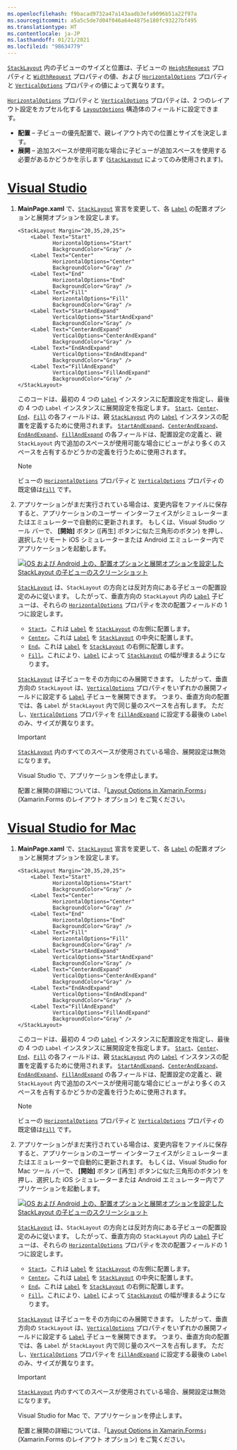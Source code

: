 ```yaml
---
ms.openlocfilehash: f9bacad9732a47a143aadb3efa9096b51a22f97a
ms.sourcegitcommit: a5a5c5de7d04f046a64e4875e180fc93227bf495
ms.translationtype: HT
ms.contentlocale: ja-JP
ms.lasthandoff: 01/21/2021
ms.locfileid: "98634779"
---
```

[`StackLayout`](xref:Xamarin.Forms.StackLayout) 内の子ビューのサイズと位置は、子ビューの [`HeightRequest`](xref:Xamarin.Forms.VisualElement.HeightRequest) プロパティと [`WidthRequest`](xref:Xamarin.Forms.VisualElement.WidthRequest) プロパティの値、および [`HorizontalOptions`](xref:Xamarin.Forms.View.HorizontalOptions) プロパティと [`VerticalOptions`](xref:Xamarin.Forms.View.VerticalOptions) プロパティの値によって異なります。

[`HorizontalOptions`](xref:Xamarin.Forms.View.HorizontalOptions) プロパティと [`VerticalOptions`](xref:Xamarin.Forms.View.VerticalOptions) プロパティは、2 つのレイアウト設定をカプセル化する [`LayoutOptions`](xref:Xamarin.Forms.LayoutOptions) 構造体のフィールドに設定できます。

- **配置** – 子ビューの優先配置で、親レイアウト内での位置とサイズを決定します。
- **展開** – 追加スペースが使用可能な場合に子ビューが追加スペースを使用する必要があるかどうかを示します ([`StackLayout`](xref:Xamarin.Forms.StackLayout) によってのみ使用されます)。

# <a name="visual-studio"></a>[Visual Studio](#tab/vswin)

1. **MainPage.xaml** で、[`StackLayout`](xref:Xamarin.Forms.StackLayout) 宣言を変更して、各 [`Label`](xref:Xamarin.Forms.Label) の配置オプションと展開オプションを設定します。

    ```xaml
    <StackLayout Margin="20,35,20,25">
        <Label Text="Start"
               HorizontalOptions="Start"
               BackgroundColor="Gray" />
        <Label Text="Center"
               HorizontalOptions="Center"
               BackgroundColor="Gray" />
        <Label Text="End"
               HorizontalOptions="End"
               BackgroundColor="Gray" />
        <Label Text="Fill"
               HorizontalOptions="Fill"
               BackgroundColor="Gray" />
        <Label Text="StartAndExpand"
               VerticalOptions="StartAndExpand"
               BackgroundColor="Gray" />
        <Label Text="CenterAndExpand"
               VerticalOptions="CenterAndExpand"
               BackgroundColor="Gray" />
        <Label Text="EndAndExpand"
               VerticalOptions="EndAndExpand"
               BackgroundColor="Gray" />
        <Label Text="FillAndExpand"
               VerticalOptions="FillAndExpand"
               BackgroundColor="Gray" />
    </StackLayout>
    ```

    このコードは、最初の 4 つの [`Label`](xref:Xamarin.Forms.Label) インスタンスに配置設定を指定し、最後の 4 つの `Label` インスタンスに展開設定を指定します。 [`Start`](xref:Xamarin.Forms.LayoutOptions.Start)、[`Center`](xref:Xamarin.Forms.LayoutOptions.Center)、[`End`](xref:Xamarin.Forms.LayoutOptions.End)、[`Fill`](xref:Xamarin.Forms.LayoutOptions.Fill) の各フィールドは、親 [`StackLayout`](xref:Xamarin.Forms.StackLayout) 内の [`Label`](xref:Xamarin.Forms.Label) インスタンスの配置を定義するために使用されます。 [`StartAndExpand`](xref:Xamarin.Forms.LayoutOptions.StartAndExpand)、[`CenterAndExpand`](xref:Xamarin.Forms.LayoutOptions.CenterAndExpand)、[`EndAndExpand`](xref:Xamarin.Forms.LayoutOptions.EndAndExpand)、[`FillAndExpand`](xref:Xamarin.Forms.LayoutOptions.FillAndExpand) の各フィールドは、配置設定の定義と、親 `StackLayout` 内で追加のスペースが使用可能な場合にビューがより多くのスペースを占有するかどうかの定義を行うために使用されます。

    > [!NOTE]
    > ビューの [`HorizontalOptions`](xref:Xamarin.Forms.View.HorizontalOptions) プロパティと [`VerticalOptions`](xref:Xamarin.Forms.View.VerticalOptions) プロパティの既定値は[`Fill`](xref:Xamarin.Forms.LayoutOptions.Fill) です。

1. アプリケーションがまだ実行されている場合は、変更内容をファイルに保存すると、アプリケーションのユーザー インターフェイスがシミュレーターまたはエミュレーターで自動的に更新されます。 もしくは、Visual Studio ツール バーで、 **[開始]** ボタン ([再生] ボタンに似た三角形のボタン) を押し、選択したリモート iOS シミュレーターまたは Android エミュレーター内でアプリケーションを起動します。

    [![iOS および Android 上の、配置オプションと展開オプションを設定した StackLayout の子ビューのスクリーンショット](../images/alignment-expansion.png "配置と展開を設定した、Label インスタンスを含む StackLayout")](../images/alignment-expansion-large.png#lightbox "配置と展開を設定した、Label インスタンスを含む StackLayout")

    [`StackLayout`](xref:Xamarin.Forms.StackLayout) は、`StackLayout` の方向とは反対方向にある子ビューの配置設定のみに従います。 したがって、垂直方向の `StackLayout` 内の [`Label`](xref:Xamarin.Forms.Label) 子ビューは、それらの [`HorizontalOptions`](xref:Xamarin.Forms.View.HorizontalOptions) プロパティを次の配置フィールドの 1 つに設定します。

    - [`Start`](xref:Xamarin.Forms.LayoutOptions.Start)。これは [`Label`](xref:Xamarin.Forms.Label) を [`StackLayout`](xref:Xamarin.Forms.StackLayout) の左側に配置します。
    - [`Center`](xref:Xamarin.Forms.LayoutOptions.Center)。これは [`Label`](xref:Xamarin.Forms.Label) を [`StackLayout`](xref:Xamarin.Forms.StackLayout) の中央に配置します。
    - [`End`](xref:Xamarin.Forms.LayoutOptions.End)。これは [`Label`](xref:Xamarin.Forms.Label) を [`StackLayout`](xref:Xamarin.Forms.StackLayout) の右側に配置します。
    - [`Fill`](xref:Xamarin.Forms.LayoutOptions.Fill)。これにより、[`Label`](xref:Xamarin.Forms.Label) によって [`StackLayout`](xref:Xamarin.Forms.StackLayout) の幅が埋まるようになります。

    [`StackLayout`](xref:Xamarin.Forms.StackLayout) は子ビューをその方向にのみ展開できます。 したがって、垂直方向の `StackLayout` は、[`VerticalOptions`](xref:Xamarin.Forms.View.VerticalOptions) プロパティをいずれかの展開フィールドに設定する [`Label`](xref:Xamarin.Forms.Label) 子ビューを展開できます。 つまり、垂直方向の配置では、各 `Label` が `StackLayout` 内で同じ量のスペースを占有します。 ただし、[`VerticalOptions`](xref:Xamarin.Forms.View.VerticalOptions) プロパティを [`FillAndExpand`](xref:Xamarin.Forms.LayoutOptions.FillAndExpand) に設定する最後の `Label` のみ、サイズが異なります。

    > [!IMPORTANT]
    > [`StackLayout`](xref:Xamarin.Forms.StackLayout) 内のすべてのスペースが使用されている場合、展開設定は無効になります。

    Visual Studio で、アプリケーションを停止します。

    配置と展開の詳細については、「[Layout Options in Xamarin.Forms](~/xamarin-forms/user-interface/layouts/layout-options.md)」(Xamarin.Forms のレイアウト オプション) をご覧ください。

# <a name="visual-studio-for-mac"></a>[Visual Studio for Mac](#tab/vsmac)

1. **MainPage.xaml** で、[`StackLayout`](xref:Xamarin.Forms.StackLayout) 宣言を変更して、各 [`Label`](xref:Xamarin.Forms.Label) の配置オプションと展開オプションを設定します。

    ```xaml
    <StackLayout Margin="20,35,20,25">
        <Label Text="Start"
               HorizontalOptions="Start"
               BackgroundColor="Gray" />
        <Label Text="Center"
               HorizontalOptions="Center"
               BackgroundColor="Gray" />
        <Label Text="End"
               HorizontalOptions="End"
               BackgroundColor="Gray" />
        <Label Text="Fill"
               HorizontalOptions="Fill"
               BackgroundColor="Gray" />
        <Label Text="StartAndExpand"
               VerticalOptions="StartAndExpand"
               BackgroundColor="Gray" />
        <Label Text="CenterAndExpand"
               VerticalOptions="CenterAndExpand"
               BackgroundColor="Gray" />
        <Label Text="EndAndExpand"
               VerticalOptions="EndAndExpand"
               BackgroundColor="Gray" />
        <Label Text="FillAndExpand"
               VerticalOptions="FillAndExpand"
               BackgroundColor="Gray" />
    </StackLayout>
    ```

    このコードは、最初の 4 つの [`Label`](xref:Xamarin.Forms.Label) インスタンスに配置設定を指定し、最後の 4 つの `Label` インスタンスに展開設定を指定します。 [`Start`](xref:Xamarin.Forms.LayoutOptions.Start)、[`Center`](xref:Xamarin.Forms.LayoutOptions.Center)、[`End`](xref:Xamarin.Forms.LayoutOptions.End)、[`Fill`](xref:Xamarin.Forms.LayoutOptions.Fill) の各フィールドは、親 [`StackLayout`](xref:Xamarin.Forms.StackLayout) 内の [`Label`](xref:Xamarin.Forms.Label) インスタンスの配置を定義するために使用されます。 [`StartAndExpand`](xref:Xamarin.Forms.LayoutOptions.StartAndExpand)、[`CenterAndExpand`](xref:Xamarin.Forms.LayoutOptions.CenterAndExpand)、[`EndAndExpand`](xref:Xamarin.Forms.LayoutOptions.EndAndExpand)、[`FillAndExpand`](xref:Xamarin.Forms.LayoutOptions.FillAndExpand) の各フィールドは、配置設定の定義と、親 `StackLayout` 内で追加のスペースが使用可能な場合にビューがより多くのスペースを占有するかどうかの定義を行うために使用されます。

    > [!NOTE]
    > ビューの [`HorizontalOptions`](xref:Xamarin.Forms.View.HorizontalOptions) プロパティと [`VerticalOptions`](xref:Xamarin.Forms.View.VerticalOptions) プロパティの既定値は[`Fill`](xref:Xamarin.Forms.LayoutOptions.Fill) です。

1. アプリケーションがまだ実行されている場合は、変更内容をファイルに保存すると、アプリケーションのユーザー インターフェイスがシミュレーターまたはエミュレーターで自動的に更新されます。 もしくは、Visual Studio for Mac ツール バーで、 **[開始]** ボタン ([再生] ボタンに似た三角形のボタン) を押し、選択した iOS シミュレーターまたは Android エミュレーター内でアプリケーションを起動します。

    [![iOS および Android 上の、配置オプションと展開オプションを設定した StackLayout の子ビューのスクリーンショット](../images/alignment-expansion.png "配置と展開を設定した、Label インスタンスを含む StackLayout")](../images/alignment-expansion-large.png#lightbox "配置と展開を設定した、Label インスタンスを含む StackLayout")

    [`StackLayout`](xref:Xamarin.Forms.StackLayout) は、`StackLayout` の方向とは反対方向にある子ビューの配置設定のみに従います。 したがって、垂直方向の `StackLayout` 内の [`Label`](xref:Xamarin.Forms.Label) 子ビューは、それらの [`HorizontalOptions`](xref:Xamarin.Forms.View.HorizontalOptions) プロパティを次の配置フィールドの 1 つに設定します。

    - [`Start`](xref:Xamarin.Forms.LayoutOptions.Start)。これは [`Label`](xref:Xamarin.Forms.Label) を [`StackLayout`](xref:Xamarin.Forms.StackLayout) の左側に配置します。
    - [`Center`](xref:Xamarin.Forms.LayoutOptions.Center)。これは [`Label`](xref:Xamarin.Forms.Label) を [`StackLayout`](xref:Xamarin.Forms.StackLayout) の中央に配置します。
    - [`End`](xref:Xamarin.Forms.LayoutOptions.End)。これは [`Label`](xref:Xamarin.Forms.Label) を [`StackLayout`](xref:Xamarin.Forms.StackLayout) の右側に配置します。
    - [`Fill`](xref:Xamarin.Forms.LayoutOptions.Fill)。これにより、[`Label`](xref:Xamarin.Forms.Label) によって [`StackLayout`](xref:Xamarin.Forms.StackLayout) の幅が埋まるようになります。

    [`StackLayout`](xref:Xamarin.Forms.StackLayout) は子ビューをその方向にのみ展開できます。 したがって、垂直方向の `StackLayout` は、[`VerticalOptions`](xref:Xamarin.Forms.View.VerticalOptions) プロパティをいずれかの展開フィールドに設定する [`Label`](xref:Xamarin.Forms.Label) 子ビューを展開できます。 つまり、垂直方向の配置では、各 `Label` が `StackLayout` 内で同じ量のスペースを占有します。 ただし、[`VerticalOptions`](xref:Xamarin.Forms.View.VerticalOptions) プロパティを [`FillAndExpand`](xref:Xamarin.Forms.LayoutOptions.FillAndExpand) に設定する最後の `Label` のみ、サイズが異なります。

    > [!IMPORTANT]
    > [`StackLayout`](xref:Xamarin.Forms.StackLayout) 内のすべてのスペースが使用されている場合、展開設定は無効になります。

    Visual Studio for Mac で、アプリケーションを停止します。

    配置と展開の詳細については、「[Layout Options in Xamarin.Forms](~/xamarin-forms/user-interface/layouts/layout-options.md)」(Xamarin.Forms のレイアウト オプション) をご覧ください。
